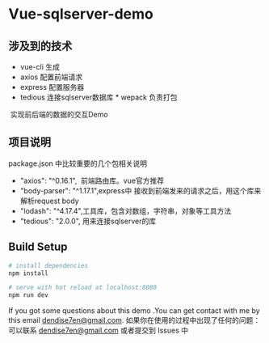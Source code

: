 Vue-sqlserver-demo
==

## 涉及到的技术
> 
 * vue-cli 生成 
 * axios   配置前端请求  
 * express 配置服务器  
 * tedious 连接sqlserver数据库 
 * wepack  负责打包
  
  实现前后端的数据的交互Demo

## 项目说明
package.json 中比较重要的几个包相关说明

* "axios": "^0.16.1",  前端路由库。vue官方推荐
* "body-parser": "^1.17.1",express中 接收到前端发来的请求之后，用这个库来解析request body
* "lodash": "^4.17.4",工具库，包含对数组，字符串，对象等工具方法
* "tedious": "2.0.0", 用来连接sqlserver的库


## Build Setup



``` bash
# install dependencies
npm install

# serve with hot reload at localhost:8080
npm run dev

```

If you got some questions about this demo .You can get contact with me by this email dendise7en@gmail.com.
如果你在使用的过程中出现了任何的问题：可以联系 dendise7en@gmail.com 或者提交到 Issues 中
